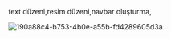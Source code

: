 text düzeni,resim düzeni,navbar oluşturma,

![190a88c4-b753-4b0e-a55b-fd4289605d3a](https://user-images.githubusercontent.com/97285828/158386690-739c0389-7b8a-4af7-8be4-98c5a6da096d.jpg)
